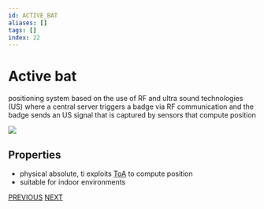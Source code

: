 ```yaml
---
id: ACTIVE_BAT
aliases: []
tags: []
index: 22
---
```


# Active bat

positioning system based on the use of RF and ultra sound technologies (US) where a central server triggers a badge via RF communication and the badge sends an US signal that is captured by sensors that compute position

![](mobile_systems/Pasted%20image%2020240609151742.png)

## Properties

- physical absolute, ti exploits [ToA](mobile_systems/base_techniques.md) to compute position
- suitable for indoor environments

[PREVIOUS](pages/positioning_systems/no_infrastructure_positioning_systems.md) [NEXT](mobile_systems/positioning_systems/radar.md)
